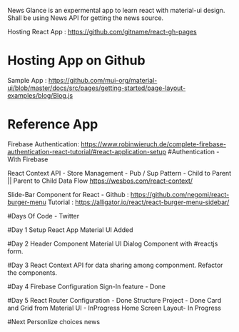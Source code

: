 News Glance is an expermental app to learn react with material-ui design. 
Shall be using News API for getting the news source.

Hosting React App :
https://github.com/gitname/react-gh-pages
# Hosting App on Github

Sample App : 
https://github.com/mui-org/material-ui/blob/master/docs/src/pages/getting-started/page-layout-examples/blog/Blog.js
# Reference App
Firebase Authentication:
https://www.robinwieruch.de/complete-firebase-authentication-react-tutorial/#react-application-setup 
#Authentication - With Firebase

React Context API - Store Management - Pub / Sup Pattern - Child to Parent || Parent to Child Data Flow
https://wesbos.com/react-context/

Slide-Bar Component for React - 
Github : https://github.com/negomi/react-burger-menu
Tutorial : https://alligator.io/react/react-burger-menu-sidebar/


#Days Of Code - Twitter

#Day 1
Setup React App
Material UI Added

#Day 2
Header Component
Material UI Dialog Component with #reactjs form.

#Day 3
React Context API for data sharing among componment.
Refactor the components.

#Day 4
Firebase Configuration
Sign-In feature - Done

#Day 5
React Router Configuration - Done 
Structure Project - Done
Card and Grid from Material UI - InProgress
Home Screen Layout- In Progress

#Next
Personlize choices news

